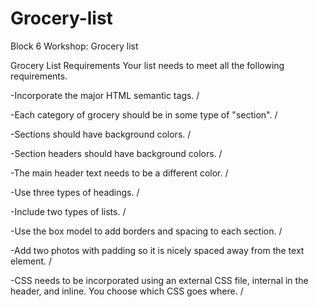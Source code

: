 # Grocery-list

Block 6 Workshop: Grocery list

Grocery List Requirements
Your list needs to meet all the following requirements.

-Incorporate the major HTML semantic tags. /

-Each category of grocery should be in some type of "section". /

-Sections should have background colors. /

-Section headers should have background colors. /

-The main header text needs to be a different color. /

-Use three types of headings. /

-Include two types of lists. /

-Use the box model to add borders and spacing to each section. /

-Add two photos with padding so it is nicely spaced away from the text element. /

-CSS needs to be incorporated using an external CSS file, internal in the header, and inline. You choose which CSS goes where. /
